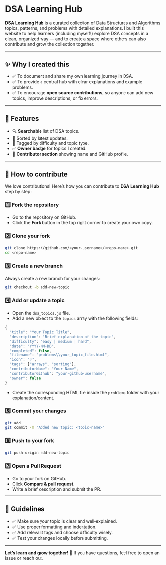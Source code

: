 
# DSA Learning Hub

**DSA Learning Hub** is a curated collection of Data Structures and Algorithms topics, patterns, and problems with detailed explanations.
I built this website to help learners (including myself!) explore DSA concepts in a clean, organized way — and to create a space where others can also contribute and grow the collection together.

---

## ✨ Why I created this

* ✅ To document and share my own learning journey in DSA.
* ✅ To provide a central hub with clear explanations and example problems.
* ✅ To encourage **open source contributions**, so anyone can add new topics, improve descriptions, or fix errors.

---

## 🌟 Features

* 🔍 **Searchable** list of DSA topics.
* 📅 Sorted by latest updates.
* 🧩 Tagged by difficulty and topic type.
* ✅ **Owner badge** for topics I created.
* 👥 **Contributor section** showing name and GitHub profile.

---

## 🤝 How to contribute

We love contributions!
Here’s how you can contribute to **DSA Learning Hub** step by step:

### 1️⃣ Fork the repository

* Go to the repository on GitHub.
* Click the **Fork** button in the top right corner to create your own copy.

### 2️⃣ Clone your fork

```bash
git clone https://github.com/<your-username>/<repo-name>.git
cd <repo-name>
```

### 3️⃣ Create a new branch

Always create a new branch for your changes:

```bash
git checkout -b add-new-topic
```

### 4️⃣ Add or update a topic

* Open the `dsa_topics.js` file.
* Add a new object to the `topics` array with the following fields:

```js
{
  "title": "Your Topic Title",
  "description": "Brief explanation of the topic",
  "difficulty": "easy | medium | hard",
  "date": "YYYY-MM-DD",
  "completed": false,
  "filename": "problems\\your_topic_file.html",
  "icon": "💡",
  "tags": ["arrays", "sorting"],
  "contributorName": "Your Name",
  "contributorGithub": "your-github-username",
  "owner": false
}
```

* Create the corresponding HTML file inside the `problems` folder with your explanation/content.

### 5️⃣ Commit your changes

```bash
git add .
git commit -m "Added new topic: <topic-name>"
```

### 6️⃣ Push to your fork

```bash
git push origin add-new-topic
```

### 7️⃣ Open a Pull Request

* Go to your fork on GitHub.
* Click **Compare & pull request**.
* Write a brief description and submit the PR.

---

## 📌 Guidelines

* ✅ Make sure your topic is clear and well‑explained.
* ✅ Use proper formatting and indentation.
* ✅ Add relevant tags and choose difficulty wisely.
* ✅ Test your changes locally before submitting.

---

**Let’s learn and grow together! 🌱**
If you have questions, feel free to open an issue or reach out.
